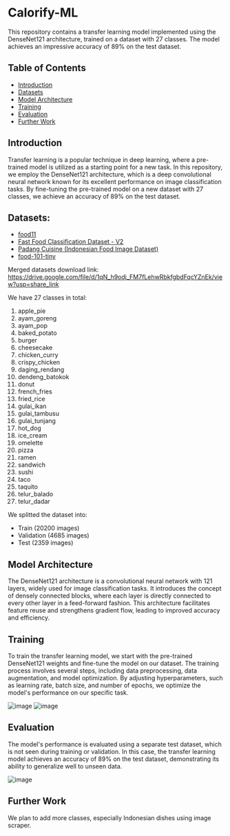 # Calorify-ML
This repository contains a transfer learning model implemented using the DenseNet121 architecture, trained on a dataset with 27 classes. The model achieves an impressive accuracy of 89% on the test dataset.

## Table of Contents
- [Introduction](#introduction)
- [Datasets](#datasets)
- [Model Architecture](#model-architecture)
- [Training](#training)
- [Evaluation](#evaluation)
- [Further Work](#further-work)

## Introduction
Transfer learning is a popular technique in deep learning, where a pre-trained model is utilized as a starting point for a new task. In this repository, we employ the DenseNet121 architecture, which is a deep convolutional neural network known for its excellent performance on image classification tasks. By fine-tuning the pre-trained model on a new dataset with 27 classes, we achieve an accuracy of 89% on the test dataset.

## Datasets:
- [food11](https://www.kaggle.com/datasets/imbikramsaha/food11)
- [Fast Food Classification Dataset - V2](https://www.kaggle.com/datasets/utkarshsaxenadn/fast-food-classification-dataset)
- [Padang Cuisine (Indonesian Food Image Dataset)](https://www.kaggle.com/datasets/faldoae/padangfood)
- [food-101-tiny](https://www.kaggle.com/datasets/msarmi9/food101tiny)

Merged datasets download link:\
https://drive.google.com/file/d/1qN_h9odj_FM7fLehwRbkfgbdFqcYZnEk/view?usp=share_link

We have 27 classes in total:
1. apple_pie
2. ayam_goreng
3. ayam_pop
4. baked_potato
5. burger
6. cheesecake
7. chicken_curry
8. crispy_chicken
9. daging_rendang
10. dendeng_batokok
11. donut
12. french_fries
13. fried_rice
14. gulai_ikan
15. gulai_tambusu
16. gulai_tunjang
17. hot_dog
18. ice_cream
19. omelette
20. pizza
21. ramen
22. sandwich
23. sushi
24. taco
25. taquito
26. telur_balado
27. telur_dadar

We splitted the dataset into:
- Train (20200 images)
- Validation (4685 images)
- Test (2359 images)

## Model Architecture
The DenseNet121 architecture is a convolutional neural network with 121 layers, widely used for image classification tasks. It introduces the concept of densely connected blocks, where each layer is directly connected to every other layer in a feed-forward fashion. This architecture facilitates feature reuse and strengthens gradient flow, leading to improved accuracy and efficiency.

## Training
To train the transfer learning model, we start with the pre-trained DenseNet121 weights and fine-tune the model on our dataset. The training process involves several steps, including data preprocessing, data augmentation, and model optimization. By adjusting hyperparameters, such as learning rate, batch size, and number of epochs, we optimize the model's performance on our specific task.

![image](https://github.com/C23-PS185/Calorify-ML/assets/26085135/12c615b3-6410-4993-b183-110608421f0e)
![image](https://github.com/C23-PS185/Calorify-ML/assets/26085135/7288e196-e7d0-48f1-8ce5-301e4f6bec2a)

## Evaluation
The model's performance is evaluated using a separate test dataset, which is not seen during training or validation. In this case, the transfer learning model achieves an accuracy of 89% on the test dataset, demonstrating its ability to generalize well to unseen data.

![image](https://github.com/C23-PS185/Calorify-ML/assets/26085135/8f29c75e-2949-48df-a6b1-4767e479a668)

## Further Work
We plan to add more classes, especially Indonesian dishes using image scraper.






